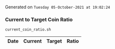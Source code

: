Generated on `Tuesday 05-October-2021 at 19:02:24`

### Current to Target Coin Ratio
`current_coin_ratio.sh`

Date|Current|Target|Ratio
---|---|---|---
